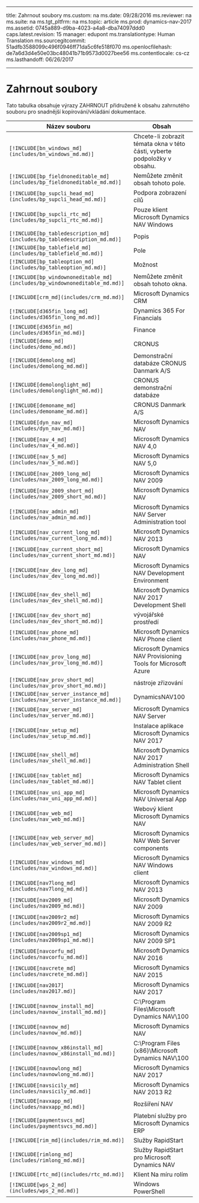 
---
title: Zahrnout soubory
ms.custom: na
ms.date: 09/28/2016
ms.reviewer: na
ms.suite: na
ms.tgt_pltfrm: na
ms.topic: article
ms.prod: dynamics-nav-2017
ms.assetid: 0745a889-d9ba-4023-a4a8-dba74097ddd0
caps.latest.revision: 15
manager: edupont
ms.translationtype: Human Translation
ms.sourcegitcommit: 51adfb3588099c496f0946ff71da5c6fe518f070
ms.openlocfilehash: de7a6d3d4e50e03bc48041b71b9573d0027bee56
ms.contentlocale: cs-cz
ms.lasthandoff: 06/26/2017

---

# <a name="include-files"></a>Zahrnout soubory

Tato tabulka obsahuje výrazy ZAHRNOUT přidružené k obsahu zahrnutého souboru pro snadnější kopírování/vkládání dokumentace.

|Název souboru   |Obsah  |
|------------|---------|
|`[!INCLUDE[bn_windows_md](includes/bn_windows_md.md)]`|Chcete-li zobrazit témata okna v této části, vyberte podpoložky v obsahu.|
|`[!INCLUDE[bp_fieldnoneditable_md](includes/bp_fieldnoneditable_md.md)]`|Nemůžete změnit obsah tohoto pole.|
|`[!INCLUDE[bp_supcli_head_md](includes/bp_supcli_head_md.md)]`|Podpora zobrazení cílů|
|`[!INCLUDE[bp_supcli_rtc_md](includes/bp_supcli_rtc_md.md)]`|Pouze klient Microsoft Dynamics NAV Windows|
|`[!INCLUDE[bp_tabledescription_md](includes/bp_tabledescription_md.md)]`|Popis| 
|`[!INCLUDE[bp_tablefield_md](includes/bp_tablefield_md.md)]`|Pole|
|`[!INCLUDE[bp_tableoption_md](includes/bp_tableoption_md.md)]`|Možnost|
|`[!INCLUDE[bp_windownoneditable_md](includes/bp_windownoneditable_md.md)]`|Nemůžete změnit obsah tohoto okna.|
|`[!INCLUDE[crm_md](includes/crm_md.md)]`|Microsoft Dynamics CRM|
|`[!INCLUDE[d365fin_long_md](includes/d365fin_long_md.md)]`|Dynamics 365 For Financials|
|`[!INCLUDE[d365fin_md](includes/d365fin_md.md)]`|Finance|
|`[!INCLUDE[demo_md](includes/demo_md.md)]`|CRONUS|
|`[!INCLUDE[demolong_md](includes/demolong_md.md)]`|Demonstrační databáze CRONUS Danmark A/S|
|`[!INCLUDE[demolonglight_md](includes/demolonglight_md.md)]`|CRONUS demonstrační databáze|
|`[!INCLUDE[demoname_md](includes/demoname_md.md)]`|CRONUS Danmark A/S|
|`[!INCLUDE[dyn_nav_md](includes/dyn_nav_md.md)]`|Microsoft Dynamics NAV|
|`[!INCLUDE[nav_4_md](includes/nav_4_md.md)]`|Microsoft Dynamics NAV 4,0|
|`[!INCLUDE[nav_5_md](includes/nav_5_md.md)]`|Microsoft Dynamics NAV 5,0|
|`[!INCLUDE[nav_2009_long_md](includes/nav_2009_long_md.md)]`|Microsoft Dynamics NAV 2009|
|`[!INCLUDE[nav_2009_short_md](includes/nav_2009_short_md.md)]`|Microsoft Dynamics NAV|
|`[!INCLUDE[nav_admin_md](includes/nav_admin_md.md)]`|Microsoft Dynamics NAV Server Administration tool|
|`[!INCLUDE[nav_current_long_md](includes/nav_current_long_md.md)]`|Microsoft Dynamics NAV 2013|
|`[!INCLUDE[nav_current_short_md](includes/nav_current_short_md.md)]`|Microsoft Dynamics NAV|
|`[!INCLUDE[nav_dev_long_md](includes/nav_dev_long_md.md)]`|Microsoft Dynamics NAV Development Environment|
|`[!INCLUDE[nav_dev_shell_md](includes/nav_dev_shell_md.md)]`|Microsoft Dynamics NAV 2017 Development Shell|
|`[!INCLUDE[nav_dev_short_md](includes/nav_dev_short_md.md)]`|vývojářské prostředí|
|`[!INCLUDE[nav_phone_md](includes/nav_phone_md.md)]`|Microsoft Dynamics NAV Phone client|
|`[!INCLUDE[nav_prov_long_md](includes/nav_prov_long_md.md)]`|Microsoft Dynamics NAV Provisioning Tools for Microsoft Azure|
|`[!INCLUDE[nav_prov_short_md](includes/nav_prov_short_md.md)]`|nástroje zřizování|
|`[!INCLUDE[nav_server_instance_md](includes/nav_server_instance_md.md)]`|DynamicsNAV100|
|`[!INCLUDE[nav_server_md](includes/nav_server_md.md)]`|Microsoft Dynamics NAV Server|
|`[!INCLUDE[nav_setup_md](includes/nav_setup_md.md)]`|Instalace aplikace Microsoft Dynamics NAV 2017|
|`[!INCLUDE[nav_shell_md](includes/nav_shell_md.md)]`|Microsoft Dynamics NAV 2017 Administration Shell|
|`[!INCLUDE[nav_tablet_md](includes/nav_tablet_md.md)]`|Microsoft Dynamics NAV Tablet client|
|`[!INCLUDE[nav_uni_app_md](includes/nav_uni_app_md.md)]`|Microsoft Dynamics NAV Universal App|
|`[!INCLUDE[nav_web_md](includes/nav_web_md.md)]`|Webový klient Microsoft Dynamics NAV|
|`[!INCLUDE[nav_web_server_md](includes/nav_web_server_md.md)]`|Microsoft Dynamics NAV Web Server components|
|`[!INCLUDE[nav_windows_md](includes/nav_windows_md.md)]`|Microsoft Dynamics NAV Windows client|
|`[!INCLUDE[nav7long_md](includes/nav7long_md.md)]`|Microsoft Dynamics NAV 2013|
|`[!INCLUDE[nav2009_md](includes/nav2009_md.md)]`|Microsoft Dynamics NAV 2009|
|`[!INCLUDE[nav2009r2_md](includes/nav2009r2_md.md)]`|Microsoft Dynamics NAV 2009 R2|
|`[!INCLUDE[nav2009sp1_md](includes/nav2009sp1_md.md)]`|Microsoft Dynamics NAV 2009 SP1|
|`[!INCLUDE[navcorfu_md](includes/navcorfu_md.md)]`|Microsoft Dynamics NAV 2016|
|`[!INCLUDE[navcrete_md](includes/navcrete_md.md)]`|Microsoft Dynamics NAV 2015|
|`[!INCLUDE[nav2017](includes/nav2017.md)]`|Microsoft Dynamics NAV 2017|
|`[!INCLUDE[navnow_install_md](includes/navnow_install_md.md)]`|C:\\Program Files\\Microsoft Dynamics NAV\\100|
|`[!INCLUDE[navnow_md](includes/navnow_md.md)]`|Microsoft Dynamics NAV|
|`[!INCLUDE[navnow_x86install_md](includes/navnow_x86install_md.md)]`|C:\\Program Files \(x86\)\\Microsoft Dynamics NAV\\100|
|`[!INCLUDE[navnowlong_md](includes/navnowlong_md.md)]`|Microsoft Dynamics NAV 2017|
|`[!INCLUDE[navsicily_md](includes/navsicily_md.md)]`|Microsoft Dynamics NAV 2013 R2|
|`[!INCLUDE[navxapp_md](includes/navxapp_md.md)]`|Rozšíření NAV|
|`[!INCLUDE[paymentsvcs_md](includes/paymentsvcs_md.md)]`|Platební služby pro Microsoft Dynamics ERP|
|`[!INCLUDE[rim_md](includes/rim_md.md)]`|Služby RapidStart|
|`[!INCLUDE[rimlong_md](includes/rimlong_md.md)]`|Služby RapidStart pro Microsoft Dynamics NAV|
|`[!INCLUDE[rtc_md](includes/rtc_md.md)]`|Klient Na míru rolím|
|`[!INCLUDE[wps_2_md](includes/wps_2_md.md)]`|Windows PowerShell|

